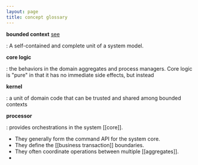 ```yaml
---
layout: page
title: concept glossary
---
```


**bounded context** [see](http://martinfowler.com/bliki/BoundedContext.html)

: A self-contained and complete unit of a system model.

**core logic**

: the behaviors in the domain aggregates and process managers. Core logic is "pure" in that it has no
immediate side effects, but instead 

**kernel**

: a unit of domain code that can be trusted and shared among bounded contexts

**processor**

: provides orchestrations in the system [[core]].

  * They generally form the command API for the system core.
  * They define the [[business transaction]] boundaries. 
  * They often coordinate operations between multiple [[aggregates]].
  * 
